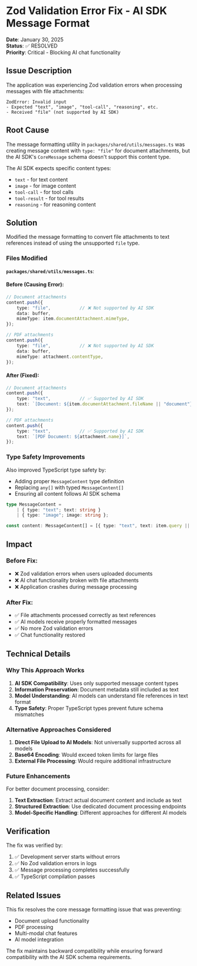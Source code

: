 # Zod Validation Error Fix - AI SDK Message Format

**Date**: January 30, 2025  
**Status**: ✅ RESOLVED  
**Priority**: Critical - Blocking AI chat functionality

## Issue Description

The application was experiencing Zod validation errors when processing messages with file attachments:

```
ZodError: Invalid input
- Expected "text", "image", "tool-call", "reasoning", etc.
- Received "file" (not supported by AI SDK)
```

## Root Cause

The message formatting utility in `packages/shared/utils/messages.ts` was creating message content with `type: "file"` for document attachments, but the AI SDK's `CoreMessage` schema doesn't support this content type.

The AI SDK expects specific content types:
- `text` - for text content
- `image` - for image content  
- `tool-call` - for tool calls
- `tool-result` - for tool results
- `reasoning` - for reasoning content

## Solution

Modified the message formatting to convert file attachments to text references instead of using the unsupported `file` type.

### Files Modified

**`packages/shared/utils/messages.ts`**:

#### Before (Causing Error):
```typescript
// Document attachments
content.push({
    type: "file",           // ❌ Not supported by AI SDK
    data: buffer,
    mimeType: item.documentAttachment.mimeType,
});

// PDF attachments  
content.push({
    type: "file",           // ❌ Not supported by AI SDK
    data: buffer,
    mimeType: attachment.contentType,
});
```

#### After (Fixed):
```typescript
// Document attachments
content.push({
    type: "text",           // ✅ Supported by AI SDK
    text: `[Document: ${item.documentAttachment.fileName || "document"} (${item.documentAttachment.mimeType})]`,
});

// PDF attachments
content.push({
    type: "text",           // ✅ Supported by AI SDK  
    text: `[PDF Document: ${attachment.name}]`,
});
```

### Type Safety Improvements

Also improved TypeScript type safety by:
- Adding proper `MessageContent` type definition
- Replacing `any[]` with typed `MessageContent[]`
- Ensuring all content follows AI SDK schema

```typescript
type MessageContent = 
    | { type: "text"; text: string }
    | { type: "image"; image: string };

const content: MessageContent[] = [{ type: "text", text: item.query || "" }];
```

## Impact

### Before Fix:
- ❌ Zod validation errors when users uploaded documents
- ❌ AI chat functionality broken with file attachments
- ❌ Application crashes during message processing

### After Fix:
- ✅ File attachments processed correctly as text references
- ✅ AI models receive properly formatted messages
- ✅ No more Zod validation errors
- ✅ Chat functionality restored

## Technical Details

### Why This Approach Works

1. **AI SDK Compatibility**: Uses only supported message content types
2. **Information Preservation**: Document metadata still included as text
3. **Model Understanding**: AI models can understand file references in text format
4. **Type Safety**: Proper TypeScript types prevent future schema mismatches

### Alternative Approaches Considered

1. **Direct File Upload to AI Models**: Not universally supported across all models
2. **Base64 Encoding**: Would exceed token limits for large files
3. **External File Processing**: Would require additional infrastructure

### Future Enhancements

For better document processing, consider:
1. **Text Extraction**: Extract actual document content and include as text
2. **Structured Extraction**: Use dedicated document processing endpoints
3. **Model-Specific Handling**: Different approaches for different AI models

## Verification

The fix was verified by:
1. ✅ Development server starts without errors
2. ✅ No Zod validation errors in logs
3. ✅ Message processing completes successfully
4. ✅ TypeScript compilation passes

## Related Issues

This fix resolves the core message formatting issue that was preventing:
- Document upload functionality
- PDF processing
- Multi-modal chat features
- AI model integration

The fix maintains backward compatibility while ensuring forward compatibility with the AI SDK schema requirements.

